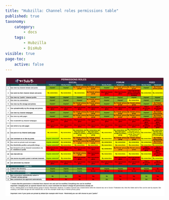 ```yaml
---
title: "Hubzilla: Channel roles permissions table"
published: true
taxonomy:
    category:
        - docs
    tags:
        - Hubzilla
        - DisHub
visible: true
page-toc:
    active: false
---
```

![](permissions_table.png)
